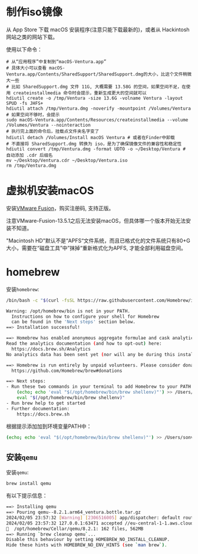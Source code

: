 # 制作iso镜像

从 App Store 下载 macOS 安装程序(注意只能下载最新的)，或者从 Hackintosh 网站之类的网站下载。

使用以下命令：
```shell
# 从“应用程序”中复制到“macOS-Ventura.app”
# 具体大小可以查看 macOS-Ventura.app/Contents/SharedSupport/SharedSupport.dmg的大小，比这个文件稍微大一些
# 比如 SharedSupport.dmg 文件 11G, 大概需要 13.58G 的空间，如果空间不足，在使用 createinstallmedia 命令时会提示，重新生成更大的空间就可以
hdiutil create -o /tmp/Ventura -size 13.6G -volname Ventura -layout SPUD -fs JHFS+
hdiutil attach /tmp/Ventura.dmg -noverify -mountpoint /Volumes/Ventura
# 如果空间不够时，会提示
sudo macOS-Ventura.app/Contents/Resources/createinstallmedia --volume /Volumes/Ventura --nointeraction
# 执行完上面的命令后，挂载点文件夹名字变了
hdiutil detach /Volumes/Install macOS Ventura # 或者在Finder中卸载
# 不直接将 SharedSupport.dmg 转换为 iso，是为了确保镜像文件的兼容性和稳定性
hdiutil convert /tmp/Ventura.dmg -format UDTO -o ~/Desktop/Ventura # 自动添加 .cdr 后缀名
mv ~/Desktop/Ventura.cdr ~/Desktop/Ventura.iso
rm /tmp/Ventura.dmg
```

# 虚拟机安装macOS

安装[VMware Fusion](https://www.vmware.com/cn/products/fusion/fusion-evaluation.html)，购买注册码, 支持正版。

注意VMware-Fusion-13.5.1之后无法安装macOS，但具体哪一个版本开始无法安装不知道。

"Macintosh HD"默认不是“APFS“文件系统，而且已格式化的文件系统只有80+G大小，需要在“磁盘工具”中”抹掉“重新格式化为APFS, 才能全部利用磁盘空间。

# homebrew

安装`homebrew`:
```sh
/bin/bash -c "$(curl -fsSL https://raw.githubusercontent.com/Homebrew/install/HEAD/install.sh)"

Warning: /opt/homebrew/bin is not in your PATH.
  Instructions on how to configure your shell for Homebrew
  can be found in the 'Next steps' section below.
==> Installation successful!

==> Homebrew has enabled anonymous aggregate formulae and cask analytics.
Read the analytics documentation (and how to opt-out) here:
  https://docs.brew.sh/Analytics
No analytics data has been sent yet (nor will any be during this install run).

==> Homebrew is run entirely by unpaid volunteers. Please consider donating:
  https://github.com/Homebrew/brew#donations

==> Next steps:
- Run these two commands in your terminal to add Homebrew to your PATH:
    (echo; echo 'eval "$(/opt/homebrew/bin/brew shellenv)"') >> /Users/sonvhi/.zprofile
    eval "$(/opt/homebrew/bin/brew shellenv)"
- Run brew help to get started
- Further documentation:
    https://docs.brew.sh
```

根据提示添加加到环境变量PATH中：
```sh
(echo; echo 'eval "$(/opt/homebrew/bin/brew shellenv)"') >> /Users/sonvhi/.zprofile
```

## 安装`qemu`

安装`qemu`:
```sh
brew install qemu
```

有以下提示信息：
```sh
==> Installing qemu
==> Pouring qemu--8.2.1.arm64_ventura.bottle.tar.gz
2024/02/05 23:57:32 [Warning] [2306516005] app/dispatcher: default route for tcp:eu-central-1-1.aws.cloud2.influxdata.com:443
2024/02/05 23:57:32 127.0.0.1:63471 accepted //eu-central-1-1.aws.cloud2.influxdata.com:443 [proxy]
🍺  /opt/homebrew/Cellar/qemu/8.2.1: 162 files, 562MB
==> Running `brew cleanup qemu`...
Disable this behaviour by setting HOMEBREW_NO_INSTALL_CLEANUP.
Hide these hints with HOMEBREW_NO_ENV_HINTS (see `man brew`).
```